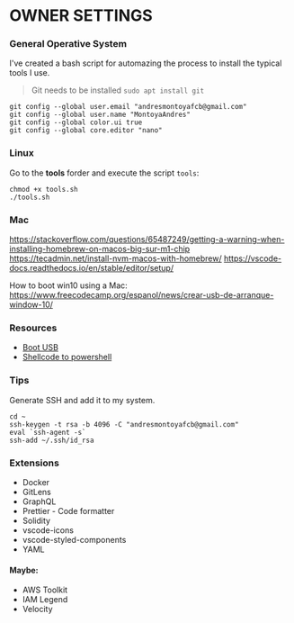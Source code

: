 # OWNER SETTINGS

### General Operative System

I've created a bash script for automazing the process to install the typical tools I use.

> Git needs to be installed `sudo apt install git`

```
git config --global user.email "andresmontoyafcb@gmail.com"
git config --global user.name "MontoyaAndres"
git config --global color.ui true
git config --global core.editor "nano"
```

### Linux

Go to the **tools** forder and execute the script `tools`:

```
chmod +x tools.sh
./tools.sh
```

### Mac

https://stackoverflow.com/questions/65487249/getting-a-warning-when-installing-homebrew-on-macos-big-sur-m1-chip
https://tecadmin.net/install-nvm-macos-with-homebrew/
https://vscode-docs.readthedocs.io/en/stable/editor/setup/

How to boot win10 using a Mac: https://www.freecodecamp.org/espanol/news/crear-usb-de-arranque-window-10/

### Resources

- [Boot USB](https://www.linuxadictos.com/17778.html)
- [Shellcode to powershell](https://www.trustedsec.com/2013/05/native-powershell-x86-shellcode-injection-on-64-bit-platforms/)

### Tips

Generate SSH and add it to my system.

```
cd ~
ssh-keygen -t rsa -b 4096 -C "andresmontoyafcb@gmail.com"
eval `ssh-agent -s`
ssh-add ~/.ssh/id_rsa
```

### Extensions

- Docker
- GitLens
- GraphQL
- Prettier - Code formatter
- Solidity
- vscode-icons
- vscode-styled-components
- YAML

#### Maybe:

- AWS Toolkit
- IAM Legend
- Velocity

